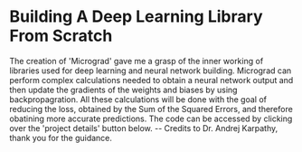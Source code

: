 # Building A Deep Learning Library From Scratch

The creation of 'Micrograd' gave me a grasp of the inner working of libraries used for deep learning and neural network building. Micrograd can perform complex calculations needed to obtain a neural network output and then update the gradients of the weights and biases by using backpropagration. All these calculations will be done with the goal of reducing the loss, obtained by the Sum of the Squared Errors, and therefore obatining more accurate predictions. The code can be accessed by clicking over the 'project details' button below.
-- Credits to Dr. Andrej Karpathy, thank you for the guidance.
